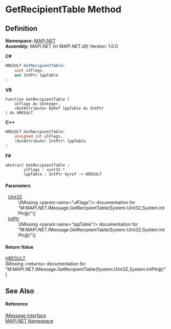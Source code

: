 # GetRecipientTable Method




## Definition
**Namespace:** <a href="5bef4637-66f8-16d4-e5f4-4d0da57a1538.md">MAPI.NET</a>  
**Assembly:** MAPI.NET (in MAPI.NET.dll) Version: 1.0.0

**C#**
``` C#
HRESULT GetRecipientTable(
	uint ulFlags,
	out IntPtr lppTable
)
```
**VB**
``` VB
Function GetRecipientTable ( 
	ulFlags As UInteger,
	<OutAttribute> ByRef lppTable As IntPtr
) As HRESULT
```
**C++**
``` C++
HRESULT GetRecipientTable(
	unsigned int ulFlags, 
	[OutAttribute] IntPtr% lppTable
)
```
**F#**
``` F#
abstract GetRecipientTable : 
        ulFlags : uint32 * 
        lppTable : IntPtr byref -> HRESULT 
```



#### Parameters
<dl><dt>  <a href="https://learn.microsoft.com/dotnet/api/system.uint32" target="_blank" rel="noopener noreferrer">UInt32</a></dt><dd>\[Missing &lt;param name="ulFlags"/&gt; documentation for "M:MAPI.NET.IMessage.GetRecipientTable(System.UInt32,System.IntPtr@)"\]</dd><dt>  <a href="https://learn.microsoft.com/dotnet/api/system.intptr" target="_blank" rel="noopener noreferrer">IntPtr</a></dt><dd>\[Missing &lt;param name="lppTable"/&gt; documentation for "M:MAPI.NET.IMessage.GetRecipientTable(System.UInt32,System.IntPtr@)"\]</dd></dl>

#### Return Value
<a href="50596607-a328-ef10-6ea9-0448fbb7d197.md">HRESULT</a>  
\[Missing &lt;returns&gt; documentation for "M:MAPI.NET.IMessage.GetRecipientTable(System.UInt32,System.IntPtr@)"\]

## See Also


#### Reference
<a href="f542b7a9-d1ab-fed6-c2df-7c20b044fccc.md">IMessage Interface</a>  
<a href="5bef4637-66f8-16d4-e5f4-4d0da57a1538.md">MAPI.NET Namespace</a>  
